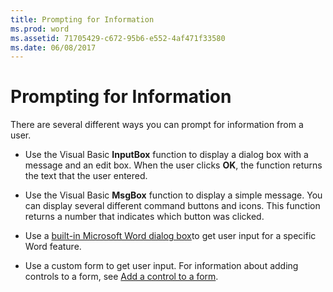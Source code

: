 ```yaml
---
title: Prompting for Information
ms.prod: word
ms.assetid: 71705429-c672-95b6-e552-4af471f33580
ms.date: 06/08/2017
---
```



# Prompting for Information

There are several different ways you can prompt for information from a user.


- Use the Visual Basic **InputBox** function to display a dialog box with a message and an edit box. When the user clicks **OK**, the function returns the text that the user entered.
    
- Use the Visual Basic **MsgBox** function to display a simple message. You can display several different command buttons and icons. This function returns a number that indicates which button was clicked.
    
- Use a  [built-in Microsoft Word dialog box](displaying-built-in-word-dialog-boxes.md)to get user input for a specific Word feature.
    
- Use a custom form to get user input. For information about adding controls to a form, see  [Add a control to a form](adding-controls-to-a-document.md).
    

